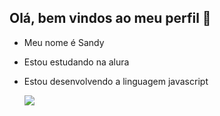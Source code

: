 ##  Olá, bem vindos ao meu perfil 👋

- Meu nome é Sandy
- Estou estudando na alura
- Estou desenvolvendo a linguagem javascript

  ![](https://media.tenor.com/HKhbpSPe-MQAAAAM/miguel-black-phone.gif)
